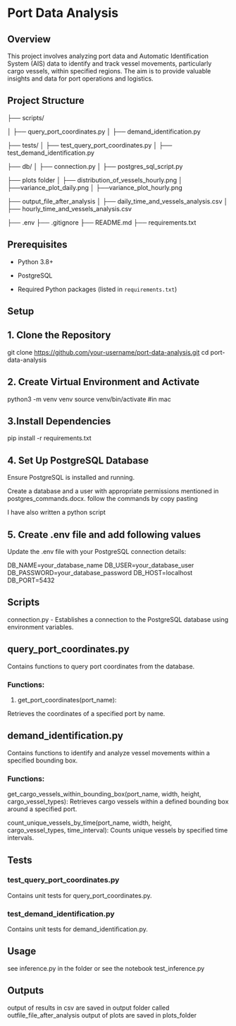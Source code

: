 # Port Data Analysis

  

## Overview

This project involves analyzing port data and Automatic Identification System (AIS) data to identify and track vessel movements, particularly cargo vessels, within specified regions. The aim is to provide valuable insights and data for port operations and logistics.

  

## Project Structure

├── scripts/

│ ├── query_port_coordinates.py
│ ├── demand_identification.py

├── tests/
│ ├── test_query_port_coordinates.py
│ ├── test_demand_identification.py

├── db/
│ ├── connection.py
│ ├── postgres_sql_script.py

├── plots folder
│ ├── distribution_of_vessels_hourly.png
│ ├──variance_plot_daily.png
│ ├──variance_plot_hourly.png

├── output_file_after_analysis
│ ├── daily_time_and_vessels_analysis.csv
│ ├── hourly_time_and_vessels_analysis.csv

├── .env
├── .gitignore
├── README.md
├── requirements.txt

  
  

## Prerequisites

- Python 3.8+

- PostgreSQL

- Required Python packages (listed in `requirements.txt`)

  

## Setup

##  1. Clone the Repository

git  clone  https://github.com/your-username/port-data-analysis.git
cd  port-data-analysis

## 2. Create Virtual Environment and Activate

python3  -m  venv  venv
source  venv/bin/activate  #in mac

## 3.Install Dependencies
pip  install  -r  requirements.txt

##  4. Set Up PostgreSQL Database

Ensure  PostgreSQL  is  installed  and  running. 

Create  a  database  and  a  user  with  appropriate  permissions  mentioned  in  postgres_commands.docx. follow the commands by copy pasting 

I have also written a python script 

  

## 5. Create .env file and add following values

Update  the  .env  file  with  your  PostgreSQL  connection  details:

DB_NAME=your_database_name
DB_USER=your_database_user
DB_PASSWORD=your_database_password
DB_HOST=localhost
DB_PORT=5432
  

## Scripts

connection.py  -  Establishes  a  connection  to  the  PostgreSQL  database  using  environment  variables.

  

## query_port_coordinates.py

Contains  functions  to  query  port  coordinates  from  the  database.

### Functions:

1) get_port_coordinates(port_name):

Retrieves  the  coordinates  of  a  specified  port  by  name.

  

## demand_identification.py

Contains  functions  to  identify  and  analyze  vessel  movements  within  a  specified  bounding  box.

  

### Functions:

get_cargo_vessels_within_bounding_box(port_name,  width,  height,  cargo_vessel_types): Retrieves cargo vessels within a defined bounding box around a specified port.

count_unique_vessels_by_time(port_name,  width,  height,  cargo_vessel_types,  time_interval): Counts unique vessels by specified time intervals.

  
  

## Tests

### test_query_port_coordinates.py

Contains  unit  tests  for  query_port_coordinates.py.

### test_demand_identification.py

Contains  unit  tests  for  demand_identification.py.

  

## Usage

see  inference.py in the folder or see the notebook test_inference.py

## Outputs
output of results in csv are saved in output folder called outfile_file_after_analysis
output of plots are saved in plots_folder 
